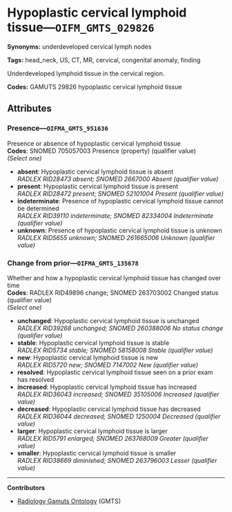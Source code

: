 # Hypoplastic cervical lymphoid tissue—`OIFM_GMTS_029826`

**Synonyms:** underdeveloped cervical lymph nodes

**Tags:** head_neck, US, CT, MR, cervical, congenital anomaly, finding

Underdeveloped lymphoid tissue in the cervical region.

**Codes:** GAMUTS 29826 hypoplastic cervical lymphoid tissue

## Attributes

### Presence—`OIFMA_GMTS_951636`

Presence or absence of hypoplastic cervical lymphoid tissue  
**Codes**: SNOMED 705057003 Presence (property) (qualifier value)  
*(Select one)*

- **absent**: Hypoplastic cervical lymphoid tissue is absent  
_RADLEX RID28473 absent; SNOMED 2667000 Absent (qualifier value)_
- **present**: Hypoplastic cervical lymphoid tissue is present  
_RADLEX RID28472 present; SNOMED 52101004 Present (qualifier value)_
- **indeterminate**: Presence of hypoplastic cervical lymphoid tissue cannot be determined  
_RADLEX RID39110 indeterminate; SNOMED 82334004 Indeterminate (qualifier value)_
- **unknown**: Presence of hypoplastic cervical lymphoid tissue is unknown  
_RADLEX RID5655 unknown; SNOMED 261665006 Unknown (qualifier value)_

### Change from prior—`OIFMA_GMTS_135678`

Whether and how a hypoplastic cervical lymphoid tissue has changed over time  
**Codes**: RADLEX RID49896 change; SNOMED 263703002 Changed status (qualifier value)  
*(Select one)*

- **unchanged**: Hypoplastic cervical lymphoid tissue is unchanged  
_RADLEX RID39268 unchanged; SNOMED 260388006 No status change (qualifier value)_
- **stable**: Hypoplastic cervical lymphoid tissue is stable  
_RADLEX RID5734 stable; SNOMED 58158008 Stable (qualifier value)_
- **new**: Hypoplastic cervical lymphoid tissue is new  
_RADLEX RID5720 new; SNOMED 7147002 New (qualifier value)_
- **resolved**: Hypoplastic cervical lymphoid tissue seen on a prior exam has resolved  
- **increased**: Hypoplastic cervical lymphoid tissue has increased  
_RADLEX RID36043 increased; SNOMED 35105006 Increased (qualifier value)_
- **decreased**: Hypoplastic cervical lymphoid tissue has decreased  
_RADLEX RID36044 decreased; SNOMED 1250004 Decreased (qualifier value)_
- **larger**: Hypoplastic cervical lymphoid tissue is larger  
_RADLEX RID5791 enlarged; SNOMED 263768009 Greater (qualifier value)_
- **smaller**: Hypoplastic cervical lymphoid tissue is smaller  
_RADLEX RID38669 diminished; SNOMED 263796003 Lesser (qualifier value)_

---

**Contributors**

- [Radiology Gamuts Ontology](https://gamuts.net/) (GMTS)